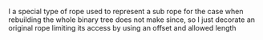 I a special type of rope used to represent a sub rope for the case when rebuilding the whole binary tree does not make since, so I just decorate an original rope limiting its access by using an offset and allowed length